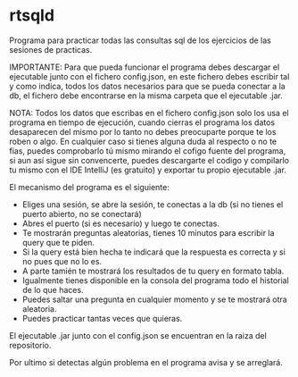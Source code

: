 # rtsqld
Programa para practicar todas las consultas sql de los ejercicios de las sesiones de practicas.

IMPORTANTE:
Para que pueda funcionar el programa debes descargar el ejecutable junto con el fichero config.json, 
en este fichero debes escribir tal y como indica, todos los datos necesarios para que se pueda conectar
a la db, el fichero debe encontrarse en la misma carpeta que el ejecutable .jar.

NOTA: Todos los datos que escribas en el fichero config.json solo los usa el programa en tiempo de ejecución, cuando cierras
 el programa los datos desaparecen del mismo por lo tanto no debes preocuparte porque te los roben o algo. En cualquier caso si 
 tienes alguna duda al respecto o no te fias, puedes comprobarlo tú mismo mirando el cofigo fuente del programa, si aun así sigue sin convencerte,
 puedes descargarte el codigo y compilarlo tu mismo con el IDE IntelliJ (es gratuito) y exportar tu propio ejecutable .jar.
 
El mecanismo del programa es el siguiente:
- Eliges una sesión, se abre la sesión, te conectas a la db (si no tienes el puerto abierto, no se conectará)
- Abres el puerto (si es necesario) y luego te conectas.
- Te mostrarán preguntas aleatorias, tienes 10 minutos para escribir la query que te piden.
- Si la query está bien hecha te indicará que la respuesta es correcta y si no pues que no lo es.
- A parte tamién te mostrará los resultados de tu query en formato tabla.
- Igualmente tienes disponible en la consola del programa todo el historial de lo que haces.
- Puedes saltar una pregunta en cualquier momento y se te mostrará otra aleatoria.
- Puedes practicar tantas veces que quieras.

El ejecutable .jar junto con el config.json se encuentran en la raiza del repositorio.

Por ultimo si detectas algún problema en el programa avisa y se arreglará.
